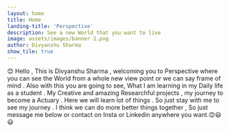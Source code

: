 ```yaml
---
layout: home
title: Home
landing-title: 'Perspective'
description: See a new World that you want to live 
image: assets/images/banner 2.png
author: Divyanshu Sharma
show_tile: true
---
```

😊 Hello , This is Divyanshu Sharma , welcoming you to Perspective where you can see the World from a whole new view point or we can say frame of mind . Also with this you are going to see, What I am learning in my Daily life as a student . My Creative and amazing Researchful projects , my journey to become a Actuary . Here we will learn lot of things . So just stay with me to see my journey . I think we can do more better things together , So just message me below or contact on Insta or Linkedin anywhere you want.😊😃😃
